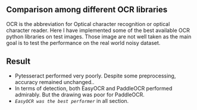 ## Comparison among different OCR libraries

OCR is the abbreviation for Optical character recognition or optical character reader. Here I have implemented some of the best available OCR python libraries on test images. Those image are not well taken as the main goal is to test the performance on the real world noisy dataset.

## Result
 - Pytesseract performed very poorly. Despite some preprocessing, accuracy remained unchanged..
 - In terms of detection, both EasyOCR and PaddleOCR performed admirably. But the drawing was poor for PaddleOCR.
 - *`EasyOCR was the best performer`* in all section.